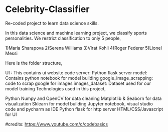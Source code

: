 # Celebrity-Classifier

Re-coded project to learn data science skills.

In this data science and machine learning project, we classify sports personalities. We restrict classification to only 5 people,

  1)Maria Sharapova
  2)Serena Williams
  3)Virat Kohli
  4)Roger Federer
  5)Lionel Messi
  
Here is the folder structure,

UI : This contains ui website code
server: Python flask server
model: Contains python notebook for model building
google_image_scrapping: code to scrap google for images
images_dataset: Dataset used for our model training
Technologies used in this project,

Python
Numpy and OpenCV for data cleaning
Matplotlib & Seaborn for data visualization
Sklearn for model building
Jupyter notebook, visual studio code and pycharm as IDE
Python flask for http server
HTML/CSS/Javascript for UI

#credits: https://www.youtube.com/c/codebasics
